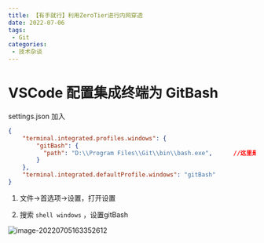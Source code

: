 ```yaml
---
title: 【有手就行】利用ZeroTier进行内网穿透
date: 2022-07-06
tags:
 - Git
categories:
 - 技术杂谈
---
```


# VSCode 配置集成终端为 GitBash


settings.json 加入

```json
{
	"terminal.integrated.profiles.windows": {
        "gitBash": {
          "path": "D:\\Program Files\\Git\\bin\\bash.exe",		//这里是的的bash路径
        }
  	},
  	"terminal.integrated.defaultProfile.windows": "gitBash"
}
```



1. 文件->首选项->设置，打开设置

1. 搜索 `shell windows` ，设置gitBash

![image-20220705163352612](./jszt03.assets/image-20220705163352612.png)